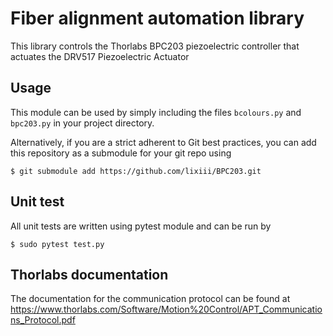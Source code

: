 # Fiber alignment automation library

This library controls the Thorlabs BPC203 piezoelectric controller that actuates the DRV517 Piezoelectric Actuator

## Usage

This module can be used by simply including the files `bcolours.py` and `bpc203.py` in your project directory. 

Alternatively, if you are a strict adherent to Git best practices, you can add this repository as a submodule for your git repo using 

```
$ git submodule add https://github.com/lixiii/BPC203.git
```

## Unit test

All unit tests are written using pytest module and can be run by 

```
$ sudo pytest test.py
```

## Thorlabs documentation

The documentation for the communication protocol can be found at https://www.thorlabs.com/Software/Motion%20Control/APT_Communications_Protocol.pdf